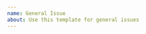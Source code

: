 ```yaml
---
name: General Issue
about: Use this template for general issues
---
```


<!--
Thank you for contributing to the TUIC project!

Before submitting your issue, please review:

- Code of Conduct: https://github.com/tuic-protocol/tuic/blob/master/CODE_OF_CONDUCT.md
- Contributing Guidelines: https://github.com/tuic-protocol/tuic/blob/master/CONTRIBUTING.md

English is the preferred language for communicating in this repository.
-->

